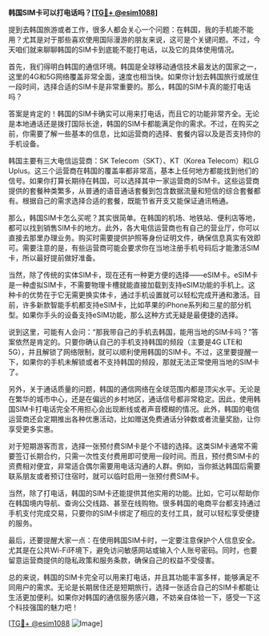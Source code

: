**韩国SIM卡可以打电话吗？[[TG💪+ @esim1088](https://t.me/s/esim1088)]**

提到去韩国旅游或者工作，很多人都会关心一个问题：在韩国，我的手机能不能用？尤其是对于那些喜欢使用国际漫游的朋友来说，这可是个关键问题。不过，今天咱们就来聊聊韩国的SIM卡到底能不能打电话，以及它的具体使用情况。

首先，我们得明白韩国的通信环境。韩国是全球移动通信技术最发达的国家之一，这里的4G和5G网络覆盖非常全面，速度也相当快。如果你计划去韩国旅行或居住一段时间，选择合适的SIM卡是非常重要的。那么，韩国的SIM卡真的能打电话吗？

答案是肯定的！韩国的SIM卡确实可以用来打电话，而且它的功能非常齐全。无论是本地通话还是拨打国际长途，韩国的SIM卡都能满足你的需求。不过，在购买之前，你需要了解一些基本的信息，比如运营商的选择、套餐内容以及是否支持你的手机设备。

韩国主要有三大电信运营商：SK Telecom（SKT）、KT（Korea Telecom）和LG Uplus。这三个运营商在韩国的覆盖率都非常高，基本上任何地方都能找到他们的信号。如果你打算长期待在韩国，可以选择其中一家运营商的SIM卡。这些运营商提供的套餐种类繁多，从普通的语音通话套餐到包含数据流量和短信的综合套餐都有。根据自己的需求选择合适的套餐，既能节省开支又能保证通讯畅通。

那么，韩国SIM卡怎么买呢？其实很简单。在韩国的机场、地铁站、便利店等地，都可以找到销售SIM卡的地方。此外，各大电信运营商也有自己的营业厅，你可以直接去那里办理业务。购买时需要提供护照等身份证明文件，确保信息真实有效即可。需要注意的是，有些运营商可能会要求你在当地注册手机号码后才能激活SIM卡，所以最好提前做好准备。

当然，除了传统的实体SIM卡，现在还有一种更方便的选择——eSIM卡。eSIM卡是一种虚拟SIM卡，不需要物理卡槽就能直接加载到支持eSIM功能的手机上。这种卡的优势在于它无需更换实体卡，通过手机设置就可以轻松完成开通和激活。目前，许多新款智能手机都支持eSIM卡，比如苹果的iPhone系列和三星的部分机型。如果你手头的设备支持eSIM功能，那么这种方式无疑是最便捷的选择。

说到这里，可能有人会问：“那我带自己的手机去韩国，能用当地的SIM卡吗？”答案依然是肯定的。只要你确认自己的手机支持韩国的频段（主要是4G LTE和5G），并且解锁了网络限制，就可以顺利使用韩国的SIM卡。不过，这里要提醒一下，如果你的手机未解锁或者不支持韩国的频段，那就无法正常使用当地的SIM卡了。

另外，关于通话质量的问题，韩国的通信网络在全球范围内都是顶尖水平。无论是在繁华的城市中心，还是在偏远的乡村地区，通话信号都非常稳定。因此，使用韩国SIM卡打电话完全不用担心会出现断线或者声音模糊的情况。此外，韩国的电信运营商还会定期推出各种优惠活动，比如赠送免费通话分钟数或者流量奖励，让你享受更多实惠。

对于短期游客而言，选择一张预付费SIM卡是个不错的选择。这类SIM卡通常不需要签订长期合约，只需一次性支付费用即可使用一段时间。而且，预付费SIM卡的资费相对便宜，非常适合偶尔需要用电话沟通的人群。例如，当你抵达韩国后需要联系朋友或者预订住宿时，就可以临时启用一张预付费SIM卡。

当然，除了打电话，韩国的SIM卡还能提供其他实用的功能。比如，它可以帮助你在韩国境内导航、查询公交线路、甚至在线购物。很多韩国的电商平台都支持通过手机支付完成交易，只要你的SIM卡绑定了相应的支付工具，就可以轻松享受便捷的服务。

最后，还要提醒大家一点：在使用韩国SIM卡时，一定要注意保护个人信息安全。尤其是在公共Wi-Fi环境下，避免访问敏感网站或输入个人账号密码。同时，也要留意运营商提供的隐私政策和服务条款，确保自己的权益不受侵害。

总的来说，韩国的SIM卡完全可以用来打电话，并且其功能丰富多样，能够满足不同用户的需求。无论是长期居住还是短期旅行，选择一张适合自己的SIM卡都能让生活更加便利。如果你对韩国的通信服务感兴趣，不妨亲自体验一下，感受一下这个科技强国的魅力吧！

[[TG💪+ @esim1088](https://t.me/s/esim1088) ![Image](https://i.postimg.cc/4NQfJmqS/Snipaste-2025-05-13-00-14-12.png)]